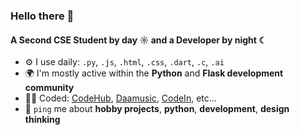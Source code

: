 ### Hello there 👋

#### A Second CSE Student by day ☼ and a Developer by night ☾


- ⚙️ I use daily: `.py`, `.js`, `.html`, `.css`, `.dart`, `.c`, `.ai`
- 🌍 I'm mostly active within the **Python** and **Flask development community**
- 🧑‍💻 Coded: [CodeHub](https://github.com/kamalkoranga/codehub), [Daamusic](https://github.com/kamalkoranga/daamusic), [CodeIn](https://github.com/kamalkoranga/codein), etc…
- 💬 `ping` me about **hobby projects**, **python**, **development**, **design thinking**